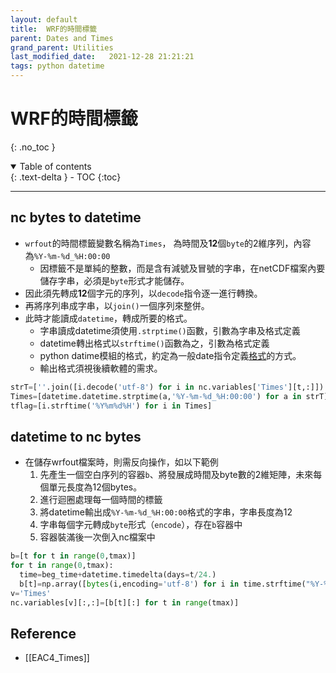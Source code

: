 ```yaml
---
layout: default
title:  WRF的時間標籤
parent: Dates and Times
grand_parent: Utilities
last_modified_date:   2021-12-28 21:21:21
tags: python datetime
---
```

# WRF的時間標籤
{: .no_toc }

<details open markdown="block">
  <summary>
    Table of contents
  </summary>
  {: .text-delta }
- TOC
{:toc}
</details>

---
## nc bytes to datetime

- `wrfout`的時間標籤變數名稱為`Times`， 為時間及**12**個`byte`的2維序列，內容為`%Y-%m-%d_%H:00:00`
  - 因標籤不是單純的整數，而是含有減號及冒號的字串，在netCDF檔案內要儲存字串，必須是`byte`形式才能儲存。  
- 因此須先轉成**12**個字元的序列，以`decode`指令逐一進行轉換。
- 再將序列串成字串，以`join()`一個序列來整併。
- 此時才能讀成`datetime`，轉成所要的格式。
  - 字串讀成datetime須使用`.strptime()`函數，引數為字串及格式定義
  - datetime轉出格式以`strftime()`函數為之，引數為格式定義
  - python datime模組的格式，約定為一般date指令定義[格式](https://kknews.cc/zh-tw/code/2lr2ey9.html)的方式。
  - 輸出格式須視後續軟體的需求。

```python
strT=[''.join([i.decode('utf-8') for i in nc.variables['Times'][t,:]]) for t in range(nt)]
Times=[datetime.datetime.strptime(a,'%Y-%m-%d_%H:00:00') for a in strT]
tflag=[i.strftime('%Y%m%d%H') for i in Times]
```

## datetime to nc bytes

- 在儲存wrfout檔案時，則需反向操作，如以下範例
  1. 先產生一個空白序列的容器`b`、將發展成時間及byte數的2維矩陣，未來每個單元長度為12個bytes。
  1. 進行迴圈處理每一個時間的標籤
  1. 將datetime輸出成`%Y-%m-%d_%H:00:00`格式的字串，字串長度為12
  1. 字串每個字元轉成`byte`形式（`encode`），存在`b`容器中
  1. 容器裝滿後一次倒入nc檔案中
  
```python
b=[t for t in range(0,tmax)]
for t in range(0,tmax):
  time=beg_time+datetime.timedelta(days=t/24.)
  b[t]=np.array([bytes(i,encoding='utf-8') for i in time.strftime("%Y-%m-%d_%H:%M:%S")])
v='Times'
nc.variables[v][:,:]=[b[t][:] for t in range(tmax)]
```

## Reference

- [[EAC4_Times]]